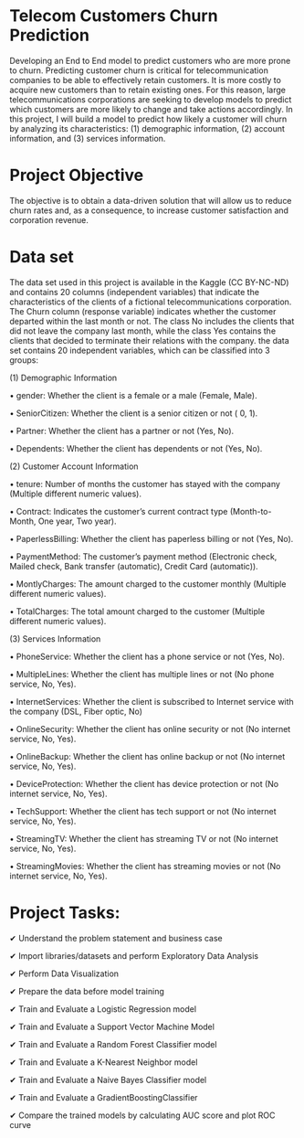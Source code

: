 # Telecom Customers Churn Prediction

Developing an End to End model to predict customers who are more prone to churn. Predicting customer churn is critical for telecommunication companies to be able to effectively retain customers. It is more costly to acquire new customers than to retain existing ones. For this reason, large telecommunications corporations are seeking to develop models to predict which customers are more likely to change and take actions accordingly. In this project, I will build a model to predict how likely a customer will churn by analyzing its characteristics: (1) demographic information, (2) account information, and (3) services information. 

# Project Objective

The objective is to obtain a data-driven solution that will allow us to reduce churn rates and, as a consequence, to increase customer satisfaction and corporation revenue.

# Data set
The data set used in this project is available in the Kaggle (CC BY-NC-ND) and contains 20 columns (independent variables) that indicate the characteristics of the clients of a fictional telecommunications corporation. The Churn column (response variable) indicates whether the customer departed within the last month or not. The class No includes the clients that did not leave the company last month, while the class Yes contains the clients that decided to terminate their relations with the company. 
the data set contains 20 independent variables, which can be classified into 3 groups:

(1) Demographic Information

• gender: Whether the client is a female or a male (Female, Male).

• SeniorCitizen: Whether the client is a senior citizen or not ( 0, 1).

• Partner: Whether the client has a partner or not (Yes, No).

• Dependents: Whether the client has dependents or not (Yes, No).

(2) Customer Account Information

• tenure: Number of months the customer has stayed with the company (Multiple different numeric values).

• Contract: Indicates the customer’s current contract type (Month-to-Month, One year, Two year).

• PaperlessBilling: Whether the client has paperless billing or not (Yes, No).

• PaymentMethod: The customer’s payment method (Electronic check, Mailed check, Bank transfer (automatic), 
  Credit Card (automatic)).

• MontlyCharges: The amount charged to the customer monthly (Multiple different numeric values).

• TotalCharges: The total amount charged to the customer (Multiple different numeric values).

(3) Services Information

• PhoneService: Whether the client has a phone service or not (Yes, No).

• MultipleLines: Whether the client has multiple lines or not (No phone service, No, Yes).

• InternetServices: Whether the client is subscribed to Internet service with the company (DSL, Fiber optic, No)

• OnlineSecurity: Whether the client has online security or not (No internet service, No, Yes).

• OnlineBackup: Whether the client has online backup or not (No internet service, No, Yes).

• DeviceProtection: Whether the client has device protection or not (No internet service, No, Yes).

• TechSupport: Whether the client has tech support or not (No internet service, No, Yes).

• StreamingTV: Whether the client has streaming TV or not (No internet service, No, Yes).

• StreamingMovies: Whether the client has streaming movies or not (No internet service, No, Yes).

# Project Tasks:

✔ Understand the problem statement and business case

✔ Import libraries/datasets and perform Exploratory Data Analysis

✔ Perform Data Visualization

✔ Prepare the data before model training

✔ Train and Evaluate a Logistic Regression model

✔ Train and Evaluate a Support Vector Machine Model

✔ Train and Evaluate a Random Forest Classifier model

✔ Train and Evaluate a K-Nearest Neighbor model

✔ Train and Evaluate a Naive Bayes Classifier model

✔ Train and Evaluate a GradientBoostingClassifier

✔ Compare the trained models by calculating AUC score and plot ROC curve


